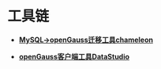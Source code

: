 # 工具链

-   **[MySQL-\>openGauss迁移工具chameleon](MySQL_openGauss迁移工具chameleon.md)**

-   **[openGauss客户端工具DataStudio](openGauss客户端工具DataStudio.md)**
